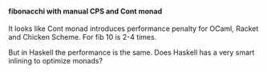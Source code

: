 #### fibonacchi with manual CPS and Cont monad

It looks like Cont monad introduces performance penalty for OCaml, Racket and Chicken Scheme.
For fib 10 is 2-4 times.

But in Haskell the performance is the same. Does Haskell has a very smart inlining to optimize monads?
